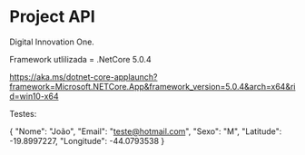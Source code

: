 # Project API

Digital Innovation One.


Framework utlilizada = .NetCore 5.0.4

https://aka.ms/dotnet-core-applaunch?framework=Microsoft.NETCore.App&framework_version=5.0.4&arch=x64&rid=win10-x64


Testes:

{
    "Nome": "João",
    "Email": "teste@hotmail.com",
    "Sexo": "M",
    "Latitude": -19.8997227,
    "Longitude": -44.0793538
}
